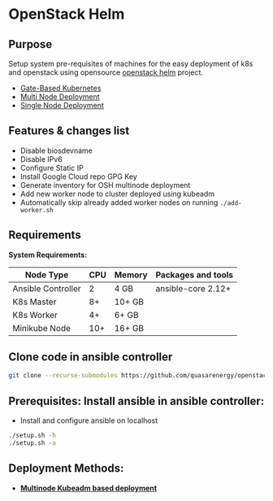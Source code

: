 # OpenStack Helm

## Purpose

Setup system pre-requisites of machines for the easy deployment of k8s and openstack using opensource [openstack helm](https://docs.openstack.org/openstack-helm/latest/) project.

* [Gate-Based Kubernetes](https://docs.openstack.org/openstack-helm/latest/install/kubernetes-gate.html)
* [Multi Node Deployment](https://docs.openstack.org/openstack-helm/latest/install/multinode.html)
* [Single Node Deployment](https://docs.openstack.org/openstack-helm/latest/ko_KR/install/developer/kubernetes-and-common-setup.html)

## Features & changes list
- Disable biosdevname
- Disable IPv6
- Configure Static IP
- Install Google Cloud repo GPG Key
- Generate inventory for OSH multinode deployment
- Add new worker node to cluster deployed using kubeadm
- Automatically skip already added worker nodes on running `./add-worker.sh`

## Requirements

**System Requirements:**

| Node Type          | CPU  | Memory  | Packages and tools |
| ------------------ | ---- | ------- | ------------------ |
| Ansible Controller | 2    | 4 GB    | ansible-core 2.12+ |
| K8s Master         | 8+   | 10+ GB  |                    |
| K8s Worker         | 4+   | 6+ GB   |                    |
| Minikube Node      | 10+  | 16+ GB  |                    |

## Clone code in ansible controller
```bash
git clone --recurse-submodules https://github.com/quasarenergy/openstack-helm.git
```

## Prerequisites: Install ansible in ansible controller:

-  Install and configure ansible on localhost

```bash
./setup.sh -h
./setup.sh -a
```

## Deployment Methods:

- **[Multinode Kubeadm based deployment](docs/kubeadm/INDEX.md)**
